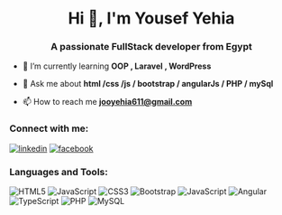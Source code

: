 <h1 align="center">Hi 👋, I'm Yousef Yehia</h1>
<h3 align="center">A passionate  FullStack developer from Egypt</h3>

- 🌱 I’m currently learning **OOP , Laravel , WordPress**

- 💬 Ask me about **html /css /js / bootstrap / angularJs / PHP / mySql**

- 📫 How to reach me **jooyehia611@gmail.com**

<h3 align="left">Connect with me:</h3>
<p align="left">

  [![linkedin](https://github.com/shikhar1020jais1/Git-Social/blob/master/Icons/LinkedIn.png (LinkedIn))][4]
  [![facebook](https://github.com/shikhar1020jais1/Git-Social/blob/master/Icons/Facebook.png (Facebook))][1]

  [1]: https://www.facebook.com/yousef.yehia.94
  [4]: https://www.linkedin.com/in/yousef-yehia-3809b9269

</p>

<h3 align="left">Languages and Tools:</h3>

![HTML5](https://img.shields.io/badge/html5-%23E34F26.svg?style=for-the-badge&logo=html5&logoColor=white)
![JavaScript](https://img.shields.io/badge/javascript-%23323330.svg?style=for-the-badge&logo=javascript&logoColor=%23F7DF1E)
![CSS3](https://img.shields.io/badge/css3-%231572B6.svg?style=for-the-badge&logo=css3&logoColor=white)
![Bootstrap](https://img.shields.io/badge/bootstrap-%23563D7C.svg?style=for-the-badge&logo=bootstrap&logoColor=white)
![JavaScript](https://img.shields.io/badge/javascript-%23323330.svg?style=for-the-badge&logo=javascript&logoColor=%23F7DF1E)
![Angular](https://img.shields.io/badge/angular-%23DD0031.svg?style=for-the-badge&logo=angular&logoColor=white)
![TypeScript](https://img.shields.io/badge/typescript-%23007ACC.svg?style=for-the-badge&logo=typescript&logoColor=white)
![PHP](https://img.shields.io/badge/php-%23777BB4.svg?style=for-the-badge&logo=php&logoColor=white)
![MySQL](https://img.shields.io/badge/mysql-%2300f.svg?style=for-the-badge&logo=mysql&logoColor=white)





